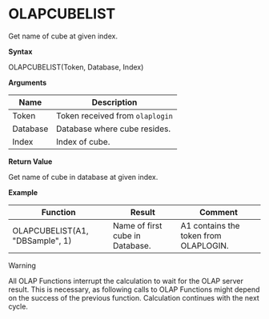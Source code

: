 # OLAPCUBELIST

Get name of cube at given index.

**Syntax**

OLAPCUBELIST(Token, Database, Index)

**Arguments**

| Name     | Description                     |
|----------|---------------------------------|
| Token    | Token received from `olaplogin` |
| Database | Database where cube resides.    |
| Index    | Index of cube.                  |

**Return Value**

Get name of cube in database at given index.

**Example**

| Function                        | Result                          | Comment                               |
|---------------------------------|---------------------------------|---------------------------------------|
| OLAPCUBELIST(A1, "DBSample", 1) | Name of first cube in Database. | A1 contains the token from OLAPLOGIN. |

<div class="warning">

<div class="title">

Warning

</div>

All OLAP Functions interrupt the calculation to wait for the OLAP server
result. This is necessary, as following calls to OLAP Functions might
depend on the success of the previous function. Calculation continues
with the next cycle.

</div>
